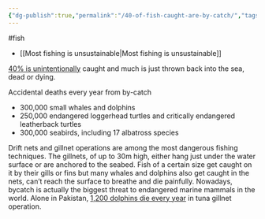 ```yaml
---
{"dg-publish":true,"permalink":"/40-of-fish-caught-are-by-catch/","tags":["#fish"],"created":"2025-10-23T17:42:47.442+01:00","updated":"2025-10-23T17:42:47.442+01:00"}
---
```


#fish 

- [[Most fishing is unsustainable\|Most fishing is unsustainable]]

[40% is unintentionally](https://www.fishforward.eu/en/project/by-catch/) caught and much is just thrown back into the sea, dead or dying. 

Accidental deaths every year from by-catch
- 300,000 small whales and dolphins
- 250,000 endangered loggerhead turtles and critically endangered leatherback turtles
- 300,000 seabirds, including 17 albatross species

Drift nets and gillnet operations are among the most dangerous fishing techniques. The gillnets, of up to 30m high, either hang just under the water surface or are anchored to the seabed. Fish of a certain size get caught on it by their gills or fins but many whales and dolphins also get caught in the nets, can’t reach the surface to breathe and die painfully. Nowadays, bycatch is actually the biggest threat to endangered marine mammals in the world. Alone in Pakistan, [1,200 dolphins die every year](https://iotc.org/documents/assessment-cetacean-mortality-tuna-fisheries-pakistan) in tuna gillnet operation.

